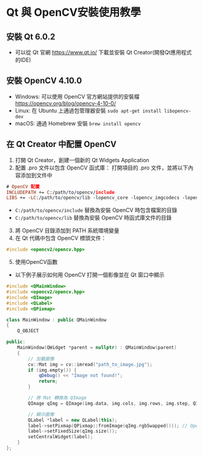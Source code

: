 # Qt 與 OpenCV安裝使用教學
## 安裝 Qt 6.0.2
- 可以從 Qt 官網 https://www.qt.io/ 下載並安裝 Qt Creator(開發Qt應用程式的IDE)
## 安裝 OpenCV 4.10.0
- Windows: 可以使用 OpenCV 官方網站提供的安裝檔 https://opencv.org/blog/opencv-4-10-0/
- Linux: 在 Ubuntu 上通過包管理器安裝 ```sudo apt-get install libopencv-dev```
- macOS: 通過 Homebrew 安裝 ```brew install opencv```
## 在 Qt Creator 中配置 OpenCV
1. 打開 Qt Creator，創建一個新的 Qt Widgets Application
2. 配置 .pro 文件以包含 OpenCV 函式庫： 打開項目的 .pro 文件，並將以下內容添加到文件中
```pro
# OpenCV 配置
INCLUDEPATH += C:/path/to/opencv/include
LIBS += -LC:/path/to/opencv/lib -lopencv_core -lopencv_imgcodecs -lopencv_highgui -lopencv_imgproc
```
- ```C:/path/to/opencv/include``` 替換為安裝 OpenCV 時包含檔案的目錄
- ```C:/path/to/opencv/lib``` 替換為安裝 OpenCV 時函式庫文件的目錄
3. 將 OpenCV 目錄添加到 PATH 系統環境變量
4. 在 Qt 代碼中包含 OpenCV 標頭文件：
```cpp
#include <opencv2/opencv.hpp>
```
5. 使用OpenCV函數
- 以下例子展示如何用 OpenCV 打開一個影像並在 Qt 窗口中顯示
```cpp
#include <QMainWindow>
#include <opencv2/opencv.hpp>
#include <QImage>
#include <QLabel>
#include <QPixmap>

class MainWindow : public QMainWindow
{
    Q_OBJECT

public:
    MainWindow(QWidget *parent = nullptr) : QMainWindow(parent)
    {
        // 加載圖像
        cv::Mat img = cv::imread("path_to_image.jpg");
        if (img.empty()) {
            qDebug() << "Image not found!";
            return;
        }

        // 將 Mat 轉換為 QImage
        QImage qImg = QImage(img.data, img.cols, img.rows, img.step, QImage::Format_RGB888);

        // 顯示圖像
        QLabel *label = new QLabel(this);
        label->setPixmap(QPixmap::fromImage(qImg.rgbSwapped())); // OpenCV 默認是 BGR 格式，Qt 需要 RGB
        label->setFixedSize(qImg.size());
        setCentralWidget(label);
    }
};
```
